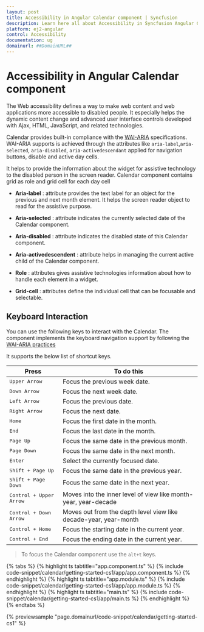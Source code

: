 ```yaml
---
layout: post
title: Accessibility in Angular Calendar component | Syncfusion
description: Learn here all about Accessibility in Syncfusion Angular Calendar component of Syncfusion Essential JS 2 and more.
platform: ej2-angular
control: Accessibility 
documentation: ug
domainurl: ##DomainURL##
---
```


# Accessibility in Angular Calendar component

The Web accessibility defines a way to make web content and web applications
more accessible to disabled people. It especially helps the dynamic content change
and advanced user interface controls developed with Ajax, HTML, JavaScript, and related technologies.

Calendar provides built-in compliance with the
[WAI-ARIA](http://www.w3.org/WAI/PF/aria-practices) specifications. WAI-ARIA
supports is achieved through the attributes
like `aria-label`,`aria-selected`, `aria-disabled`, `aria-activedescendant`
applied for navigation buttons,
disable and active day cells.

It helps to provide the information about the widget
for assistive technology to the disabled person in the
screen reader. Calendar component contains
grid as role and grid cell for each day cell

* **Aria-label** : attribute provides the text label for an object
for the previous and next month element. It helps the screen reader object to read for the assistive purpose.

* **Aria-selected** : attribute indicates the currently selected date of the Calendar component.

* **Aria-disabled** : attribute indicates the disabled state of this Calendar component.

* **Aria-activedescendent** : attribute helps in managing the current active child of the Calendar component.

* **Role** : attributes gives assistive technologies information about how to handle each element in a widget.

* **Grid-cell** : attributes define the individual cell that can be focusable and selectable.

## Keyboard Interaction

You can use the following keys to interact with the Calendar.
The component implements the keyboard navigation support by following the
   [WAI-ARIA practices](http://www.w3.org/WAI/PF/aria-practices)

It supports the below list of shortcut keys.

| **Press** | **To do this** |
| --- | --- |
| <kbd>Upper Arrow</kbd>  | Focus the previous week date. |
| <kbd>Down Arrow</kbd>  | Focus the next week date. |
| <kbd>Left Arrow</kbd>  | Focus the previous date. |
| <kbd>Right Arrow</kbd>  | Focus the next date. |
| <kbd>Home</kbd>  | Focus the first date in the month. |
| <kbd>End</kbd>  | Focus the last date in the month. |
| <kbd>Page Up</kbd>  | Focus the same date in the previous month. |
| <kbd>Page Down</kbd>  | Focus the same date in the next month. |
| <kbd>Enter</kbd>  | Select the currently focused date. |
| <kbd>Shift + Page Up</kbd>  | Focus the same date in the previous year. |
| <kbd>Shift + Page Down</kbd>  | Focus the same date in the next year. |
| <kbd>Control + Upper Arrow</kbd>  | Moves into the inner level of view like month-year, year-decade |
| <kbd>Control + Down Arrow</kbd>  | Moves out from the depth level view like decade-year, year-month |
| <kbd>Control + Home</kbd>  | Focus the starting date in the current year. |
| <kbd>Control + End</kbd>  | Focus the ending date in the current year. |

> To focus the Calendar component use the `alt+t` keys.

{% tabs %}
{% highlight ts tabtitle="app.component.ts" %}
{% include code-snippet/calendar/getting-started-cs1/app/app.component.ts %}
{% endhighlight %}
{% highlight ts tabtitle="app.module.ts" %}
{% include code-snippet/calendar/getting-started-cs1/app/app.module.ts %}
{% endhighlight %}
{% highlight ts tabtitle="main.ts" %}
{% include code-snippet/calendar/getting-started-cs1/app/main.ts %}
{% endhighlight %}
{% endtabs %}
  
{% previewsample "page.domainurl/code-snippet/calendar/getting-started-cs1" %}